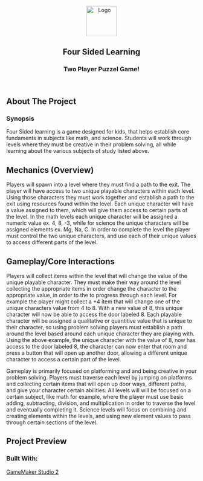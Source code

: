 <br />
<div align="center">
    <img src="README-Images/07f35d65-7f0f-430c-928d-d9fb32f3a4cf copy.png" alt="Logo" width="80" height="80">
  </a>

  <h2 align="center">Four Sided Learning</h2>

  <p align="center">
   <h3> Two Player Puzzel Game! </h3> 
    <br />
 
  </p>
</div>

## About The Project

<h3> <strong> Synopsis </strong> </h3>

<div>
<p> Four Sided learning is a game designed for kids, 
that helps establish core fundaments in subjects like math, and science. 
Students will work through levels where they must be creative in their problem solving, all while 
learning about the various subjects of study listed above. </p>
</div>

## Mechanics (Overview)

<div>
<p> 
Players will spawn into a level where they must find a path to the exit. The player will have access to two unique playable characters within each level. 
Using those characters they must work together and establish a path to the exit using resources found within the level. 
Each unique character will have a value assigned to them, which will give them access to certain parts of the level. 
In the math levels each unique character will be assigned a numeric value ex. 4, 8, -3, while for science the unique characters will be assigned elements 
ex. Mg, Na, C. In order to complete the level the player must control the two unique characters, and use each of their unique values to access 
different parts of the level. 
</p>
</div>

## Gameplay/Core Interactions

<div>
<p> 
Players will collect items within the level that will change the value of the unique playable character. 
They must make their way around the level collecting the appropriate items in order change the character 
to the appropriate value, in order to the to progress through each level. For example the player might 
collect a +4 item that will change one of the unique characters value from 4 to 8. With a new value of 8, 
this unique character will now be able to access the door labeled 8. Each playable character will be assigned 
a qualitative or quantitive value that is unique to their character, so using problem solving players 
must establish a path around the level based around each unique character they are playing with. 
Using the above example, the unique character with the value of 8, now has access to the door labeled 8, 
the character can now enter that room and press a button that will open up another door, allowing a different 
unique character to access a certain part of the level. 
</p>

<p>

Gameplay is primarily focused on platforming and and being creative in your problem solving. 
Players must traverse each level by jumping on platforms and collecting certain items that will open up door ways, 
different paths, and give your character certain abilities. All levels will will be focused on a certain subject, 
like math for example, where the player must use basic adding, subtracting, division, and multiplication in order to 
traverse the level and eventually completing it. Science levels will focus on combining and creating elements within the 
levels, and using new element values to pass through certain sections of the level. 

</p>
</div>

## Project Preview



### Built With:

<a href = "https://www.yoyogames.com/en/gamemaker" > GameMaker Studio 2 </a>



